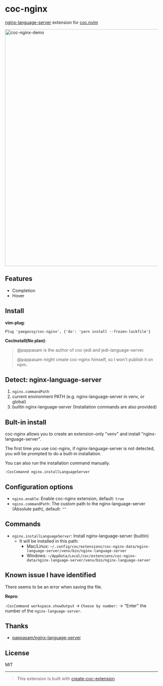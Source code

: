 # coc-nginx

[nginx-language-server](https://github.com/pappasam/nginx-language-server) extension for [coc.nvim](https://github.com/neoclide/coc.nvim)

<img width="780" alt="coc-nginx-demo" src="https://user-images.githubusercontent.com/188642/115322781-c329f900-a1c1-11eb-920e-c49f3bb96af1.gif">

## Features

- Completion
- Hover

## Install

**vim-plug**:

```vim
Plug 'yaegassy/coc-nginx', {'do': 'yarn install --frozen-lockfile'}
```

**CocInstall(No plan)**:

> @pappasam is the author of coc-jedi and jedi-language-server.
>
> @pappasam might create coc-nginx himself, so I won't publish it on npm.

## Detect: nginx-language-server

1. `nginx.commandPath`
2. current environment PATH (e.g. nginx-language-server in venv, or global)
3. builtin nginx-language-server (Installation commands are also provided)

## Bult-in install

coc-nginx allows you to create an extension-only "venv" and install "nginx-language-server".

The first time you use coc-nginx, if nginx-language-server is not detected, you will be prompted to do a built-in installation.

You can also run the installation command manually.

```vim
:CocComannd nginx.installLanguageServer
```

## Configuration options

- `nginx.enable`: Enable coc-nginx extension, default: `true`
- `nginx.commandPath`: The custom path to the nginx-language-server (Absolute path), default: `""`

## Commands

- `nginx.installLanguageServer`: Install nginx-language-server (builtin)
  - It will be installed in this path:
    - Mac/Linux: `~/.config/coc/extensions/coc-nginx-data/nginx-language-server/venv/bin/nginx-language-server`
    - Windows: `~/AppData/Local/coc/extensions/coc-nginx-data/nginx-language-server/venv/bin/nginx-language-server`

## Known issue I have identified

There seems to be an error when saving the file.

**Repro**:

`:CocCommand workspace.showOutput` -> `Choose by number:` -> "Enter" the number of the `nginx-language-server`.

## Thanks

- [pappasam/nginx-language-server](https://github.com/pappasam/nginx-language-server)

## License

MIT

---

> This extension is built with [create-coc-extension](https://github.com/fannheyward/create-coc-extension)
